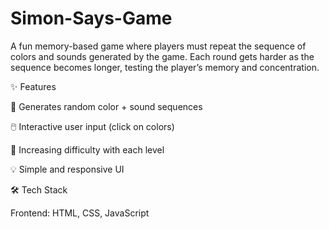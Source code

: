 # Simon-Says-Game

A fun memory-based game where players must repeat the sequence of colors and sounds generated by the game. Each round gets harder as the sequence becomes longer, testing the player’s memory and concentration.

✨ Features

🎵 Generates random color + sound sequences

🖱️ Interactive user input (click on colors)

🚀 Increasing difficulty with each level

💡 Simple and responsive UI

🛠️ Tech Stack

Frontend: HTML, CSS, JavaScript
